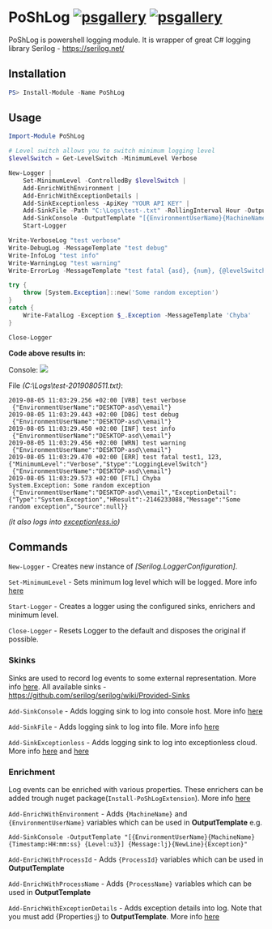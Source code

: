 # PoShLog [![psgallery](https://img.shields.io/powershellgallery/v/poshlog.svg)](https://www.powershellgallery.com/packages/PoShLog/) [![psgallery](https://img.shields.io/powershellgallery/dt/poshlog.svg)](https://www.powershellgallery.com/packages/PoShLog/)

PoShLog is powershell logging module. It is wrapper of great C# logging library Serilog - https://serilog.net/

## Installation

```ps1
PS> Install-Module -Name PoShLog
```

## Usage

```ps1
Import-Module PoShLog

# Level switch allows you to switch minimum logging level
$levelSwitch = Get-LevelSwitch -MinimumLevel Verbose

New-Logger |
	Set-MinimumLevel -ControlledBy $levelSwitch |
	Add-EnrichWithEnvironment |
	Add-EnrichWithExceptionDetails |
	Add-SinkExceptionless -ApiKey "YOUR API KEY" |
	Add-SinkFile -Path "C:\Logs\test-.txt" -RollingInterval Hour -OutputTemplate '{Timestamp:yyyy-MM-dd HH:mm:ss.fff zzz} [{Level:u3}] {Message:lj}{NewLine}{Exception} {Properties:j}{NewLine}' |
	Add-SinkConsole -OutputTemplate "[{EnvironmentUserName}{MachineName} {Timestamp:HH:mm:ss} {Level:u3}] {Message:lj}{NewLine}{Exception}" -RestrictedToMinimumLevel Verbose | 
	Start-Logger

Write-VerboseLog "test verbose"
Write-DebugLog -MessageTemplate "test debug"
Write-InfoLog "test info"
Write-WarningLog "test warning"
Write-ErrorLog -MessageTemplate "test fatal {asd}, {num}, {@levelSwitch}" -PropertyValues "test1", 123, $levelSwitch

try {
	throw [System.Exception]::new('Some random exception')
}
catch {
	Write-FatalLog -Exception $_.Exception -MessageTemplate 'Chyba'
}

Close-Logger
```

**Code above results in:**

Console:
<img src="https://github.com/TomasBouda/PoShLog/blob/master/images/PoShLog_example.png">

File *(C:\Logs\test-2019080511.txt)*:
```log
2019-08-05 11:03:29.256 +02:00 [VRB] test verbose
 {"EnvironmentUserName":"DESKTOP-asd\\email"}
2019-08-05 11:03:29.443 +02:00 [DBG] test debug
 {"EnvironmentUserName":"DESKTOP-asd\\email"}
2019-08-05 11:03:29.450 +02:00 [INF] test info
 {"EnvironmentUserName":"DESKTOP-asd\\email"}
2019-08-05 11:03:29.456 +02:00 [WRN] test warning
 {"EnvironmentUserName":"DESKTOP-asd\\email"}
2019-08-05 11:03:29.470 +02:00 [ERR] test fatal test1, 123, {"MinimumLevel":"Verbose","$type":"LoggingLevelSwitch"}
 {"EnvironmentUserName":"DESKTOP-asd\\email"}
2019-08-05 11:03:29.573 +02:00 [FTL] Chyba
System.Exception: Some random exception
 {"EnvironmentUserName":"DESKTOP-asd\\email","ExceptionDetail":{"Type":"System.Exception","HResult":-2146233088,"Message":"Some random exception","Source":null}}
 ```
*(it also logs into [exceptionless.io](https://be.exceptionless.io))*

## Commands

`New-Logger` - Creates new instance of *[Serilog.LoggerConfiguration]*.

`Set-MinimumLevel` - Sets minimum log level which will be logged. More info [here](https://github.com/serilog/serilog/wiki/Writing-Log-Events)

`Start-Logger` - Creates a logger using the configured sinks, enrichers and minimum level.

`Close-Logger` - Resets Logger to the default and disposes the original if possible.

### Skinks

Sinks are used to record log events to some external representation. More info [here](https://github.com/serilog/serilog/wiki/Configuration-Basics). All available sinks - https://github.com/serilog/serilog/wiki/Provided-Sinks

`Add-SinkConsole` - Adds logging sink to log into console host. More info [here](https://github.com/serilog/serilog-sinks-console)

`Add-SinkFile` - Adds logging sink to log into file. More info [here](https://github.com/serilog/serilog-sinks-file)

`Add-SinkExceptionless` - Adds logging sink to log into exceptionless cloud. More info [here](https://github.com/serilog/serilog-sinks-exceptionless) and [here](https://exceptionless.com/)

### Enrichment

Log events can be enriched with various properties. These enrichers can be added trough nuget package(`Install-PoShLogExtension`). More info [here](https://github.com/serilog/serilog/wiki/Enrichment)

`Add-EnrichWithEnvironment` - Adds `{MachineName}` and `{EnvironmentUserName}` variables which can be used in **OutputTemplate** 
e.g. 
```
Add-SinkConsole -OutputTemplate "[{EnvironmentUserName}{MachineName} {Timestamp:HH:mm:ss} {Level:u3}] {Message:lj}{NewLine}{Exception}"
```

`Add-EnrichWithProcessId` - Adds `{ProcessId}` variables which can be used in **OutputTemplate**

`Add-EnrichWithProcessName` - Adds `{ProcessName}` variables which can be used in **OutputTemplate**

`Add-EnrichWithExceptionDetails` - Adds exception details into log. Note that you must add {Properties:j} to **OutputTemplate**. More info [here](https://github.com/RehanSaeed/Serilog.Exceptions)
